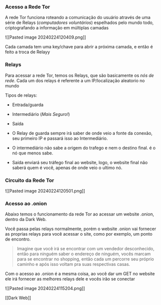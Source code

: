 ### Acesso a Rede Tor

A rede Tor funciona roteando a comunicação do usuário através de uma série de Relays (*computadores voluntários*) espelhados pelo mundo todo, criptografando a informação em múltiplas camadas

![[Pasted image 20240224120409.png]]

Cada camada tem uma key/chave para abrir a próxima camada, e então é feito a troca de Relayy

### Relays
Para acessar a rede Tor, temos os Relays, que são basicamente os *nós de rede*.
Cada um dos relays é referente a um IP/localização aleatorio no mundo

Tipos de relays:
- Entrada/guarda
- Intermediário (*Mais Seguro!*)
- Saída

- O Relay de guarda sempre irá saber de onde veio a fonte da conexão, seu primeiro IP e passará isso ao Intermediário. 
- O intermediário não sabe a origem do trafego e nem o destino final. é o nó que menos sabe.
- Saída enviará seu tráfego final ao website, logo, o website final não saberá quem é você, apenas de onde veio o ultimo nó.
### Circuito da Rede Tor
![[Pasted image 20240224120501.png]]






### Acesso ao .onion

Abaixo temos o funcionamento da rede Tor ao acessar um website .onion, dentro da Dark Web.

Você passa pelas relays normalmente, porém o website .onion vai fornecer as proprias relays para você acessar o site, como por exemplo, um ponto de encontro.

> Imagine que você irá se encontrar com um vendedor desconhecido, então para ninguém saber o endereço de ninguém, vocês marcam para se encontrar no shopping, então cada um percorre seu próprio caminho e após isso voltam pra suas respectivas casas.

Com o acesso ao .onion é a mesma coisa, ao você dar um GET no website ele irá fornecer as melhores relays dele e vocês irão se conectar

![[Pasted image 20240224115204.png]]


[[Dark Web]]